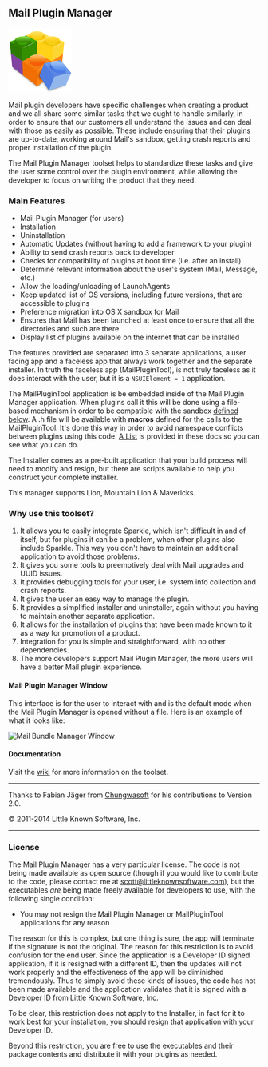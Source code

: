 ## Mail Plugin Manager

![Mail Plugin Manager Icon][manager-icon]

Mail plugin developers have specific challenges when creating a product and we all share some similar tasks that we ought to handle similarly, in order to ensure that our customers all understand the issues and can deal with those as easily as possible. These include ensuring that their plugins are up-to-date, working around Mail's sandbox, getting crash reports and proper installation of the plugin.

The Mail Plugin Manager toolset helps to standardize these tasks and give the user some control over the plugin environment, while allowing the developer to focus on writing the product that they need.

### Main Features

* Mail Plugin Manager (for users)
* Installation
* Uninstallation
* Automatic Updates (without having to add a framework to your plugin)
* Ability to send crash reports back to developer
* Checks for compatibility of plugins at boot time (i.e. after an install)
* Determine relevant information about the user's system (Mail, Message, etc.)
* Allow the loading/unloading of LaunchAgents
* Keep updated list of OS versions, including future versions, that are accessible to plugins
* Preference migration into OS X sandbox for Mail
* Ensures that Mail has been launched at least once to ensure that all the directories and such are there
* Display list of plugins available on the internet that can be installed

The features provided are separated into 3 separate applications, a user facing app and a faceless app that always work together and the separate installer. In truth the faceless app (MailPluginTool), is not truly faceless as it does interact with the user, but it is a `NSUIElement = 1` application.

The MailPluginTool application is be embedded inside of the Mail Plugin Manager application. When plugins call it this will be done using a file-based mechanism in order to be compatible with the sandbox [defined below](#commands). A .h file will be available with **macros** defined for the calls to the MailPluginTool. It's done this way in order to avoid namespace conflicts between plugins using this code. [A List](#macros) is provided in these docs so you can see what you can do.

The Installer comes as a pre-built application that your build process will need to modify and resign, but there are scripts available to help you construct your complete installer.

This manager supports Lion, Mountain Lion & Mavericks.

### Why use this toolset?

1. It allows you to easily integrate Sparkle, which isn't difficult in and of itself, but for plugins it can be a problem, when other plugins also include Sparkle. This way you don't have to maintain an additional application to avoid those problems.
2. It gives you some tools to preemptively deal with Mail upgrades and UUID issues.
3. It provides debugging tools for your user, i.e. system info collection and crash reports.
4. It gives the user an easy way to manage the plugin.
5. It provides a simplified installer and uninstaller, again without you having to maintain another separate application.
6. It allows for the installation of plugins that have been made known to it as a way for promotion of a product.
7. Integration for you is simple and straightforward, with no other dependencies.
8. The more developers support Mail Plugin Manager, the more users will have a better Mail plugin experience.

#### Mail Plugin Manager Window

This interface is for the user to interact with and is the default mode when the Mail Plugin Manager is opened without a file. Here is an example of what it looks like:

![Mail Bundle Manager Window][manager-window]

#### Documentation

Visit the [wiki](wiki-link) for more information on the toolset.

---

Thanks to Fabian Jäger from [Chungwasoft](chungwasoft) for his contributions to Version 2.0.

© 2011-2014 Little Known Software, Inc.

---

### License

The Mail Plugin Manager has a very particular license. The code is not being made available as open source (though if you would like to contribute to the code, please contact me at scott@littleknownsoftware.com), but the executables *are* being made freely available for developers to use, with the following single condition:

* You may not resign the Mail Plugin Manager or MailPluginTool applications for any reason

The reason for this is complex, but one thing is sure, the app will terminate if the signature is not the original. The reason for this restriction is to avoid confusion for the end user. Since the application is a Developer ID signed application, if it is resigned with a different ID, then the updates will not work properly and the effectiveness of the app will be diminished tremendously. Thus to simply avoid these kinds of issues, the code has not been made available and the application validates that it is signed with a Developer ID from Little Known Software, Inc.

To be clear, this restriction does not apply to the Installer, in fact for it to work best for your installation, you should resign that application with your Developer ID.

Beyond this restriction, you are free to use the executables and their package contents and distribute it with your plugins as needed.

<!-- links -->
[chungwasoft]: http://chungwasoft.com
[wiki-link]: http://github.com/lksoft/MailPluginManager/wiki

<!-- images -->
[manager-window]: http://media.lksw.eu/mpm/Mail_Plugin_Manager.png
[manager-icon]: http://github.com/lksoft/MailPluginManager/raw/master/Images/ManagerIconMedium.png

